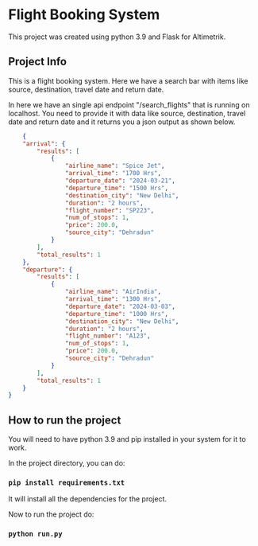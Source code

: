 # Flight Booking System

This project was created using python 3.9 and Flask for Altimetrik.

## Project Info

This is a flight booking system. Here we have a search bar with items like source, destination, travel date and return date.

In here we have an single api endpoint "/search_flights" that is running on localhost. 
You need to provide it with data like source, destination, travel date and return date and it returns you a json output as shown below.

```json
    {
    "arrival": {
        "results": [
            {
                "airline_name": "Spice Jet",
                "arrival_time": "1700 Hrs",
                "departure_date": "2024-03-21",
                "departure_time": "1500 Hrs",
                "destination_city": "New Delhi",
                "duration": "2 hours",
                "flight_number": "SP223",
                "num_of_stops": 1,
                "price": 200.0,
                "source_city": "Dehradun"
            }
        ],
        "total_results": 1
    },
    "departure": {
        "results": [
            {
                "airline_name": "AirIndia",
                "arrival_time": "1300 Hrs",
                "departure_date": "2024-03-03",
                "departure_time": "1000 Hrs",
                "destination_city": "New Delhi",
                "duration": "2 hours",
                "flight_number": "A123",
                "num_of_stops": 1,
                "price": 200.0,
                "source_city": "Dehradun"
            }
        ],
        "total_results": 1
    }
}
```

## How to run the project

You will need to have python 3.9 and pip installed in your system for it to work.

In the project directory, you can do:

### `pip install requirements.txt`

It will install all the dependencies for the project.

Now to run the project do:

### `python run.py`
